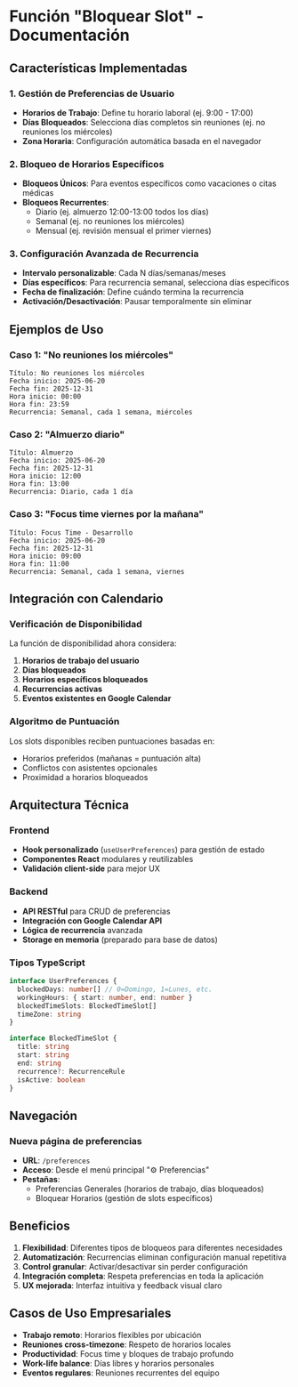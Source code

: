 # Función "Bloquear Slot" - Documentación

## Características Implementadas

### 1. **Gestión de Preferencias de Usuario**
- **Horarios de Trabajo**: Define tu horario laboral (ej. 9:00 - 17:00)
- **Días Bloqueados**: Selecciona días completos sin reuniones (ej. no reuniones los miércoles)
- **Zona Horaria**: Configuración automática basada en el navegador

### 2. **Bloqueo de Horarios Específicos**
- **Bloqueos Únicos**: Para eventos específicos como vacaciones o citas médicas
- **Bloqueos Recurrentes**: 
  - Diario (ej. almuerzo 12:00-13:00 todos los días)
  - Semanal (ej. no reuniones los miércoles)
  - Mensual (ej. revisión mensual el primer viernes)

### 3. **Configuración Avanzada de Recurrencia**
- **Intervalo personalizable**: Cada N días/semanas/meses
- **Días específicos**: Para recurrencia semanal, selecciona días específicos
- **Fecha de finalización**: Define cuándo termina la recurrencia
- **Activación/Desactivación**: Pausar temporalmente sin eliminar

## Ejemplos de Uso

### Caso 1: "No reuniones los miércoles"
```
Título: No reuniones los miércoles
Fecha inicio: 2025-06-20
Fecha fin: 2025-12-31
Hora inicio: 00:00
Hora fin: 23:59
Recurrencia: Semanal, cada 1 semana, miércoles
```

### Caso 2: "Almuerzo diario"
```
Título: Almuerzo
Fecha inicio: 2025-06-20
Fecha fin: 2025-12-31
Hora inicio: 12:00
Hora fin: 13:00
Recurrencia: Diario, cada 1 día
```

### Caso 3: "Focus time viernes por la mañana"
```
Título: Focus Time - Desarrollo
Fecha inicio: 2025-06-20
Fecha fin: 2025-12-31
Hora inicio: 09:00
Hora fin: 11:00
Recurrencia: Semanal, cada 1 semana, viernes
```

## Integración con Calendario

### Verificación de Disponibilidad
La función de disponibilidad ahora considera:

1. **Horarios de trabajo del usuario**
2. **Días bloqueados**
3. **Horarios específicos bloqueados**
4. **Recurrencias activas**
5. **Eventos existentes en Google Calendar**

### Algoritmo de Puntuación
Los slots disponibles reciben puntuaciones basadas en:
- Horarios preferidos (mañanas = puntuación alta)
- Conflictos con asistentes opcionales
- Proximidad a horarios bloqueados

## Arquitectura Técnica

### Frontend
- **Hook personalizado** (`useUserPreferences`) para gestión de estado
- **Componentes React** modulares y reutilizables
- **Validación client-side** para mejor UX

### Backend
- **API RESTful** para CRUD de preferencias
- **Integración con Google Calendar API**
- **Lógica de recurrencia** avanzada
- **Storage en memoria** (preparado para base de datos)

### Tipos TypeScript
```typescript
interface UserPreferences {
  blockedDays: number[] // 0=Domingo, 1=Lunes, etc.
  workingHours: { start: number, end: number }
  blockedTimeSlots: BlockedTimeSlot[]
  timeZone: string
}

interface BlockedTimeSlot {
  title: string
  start: string
  end: string
  recurrence?: RecurrenceRule
  isActive: boolean
}
```

## Navegación

### Nueva página de preferencias
- **URL**: `/preferences`
- **Acceso**: Desde el menú principal "⚙️ Preferencias"
- **Pestañas**:
  - Preferencias Generales (horarios de trabajo, días bloqueados)
  - Bloquear Horarios (gestión de slots específicos)

## Beneficios

1. **Flexibilidad**: Diferentes tipos de bloqueos para diferentes necesidades
2. **Automatización**: Recurrencias eliminan configuración manual repetitiva
3. **Control granular**: Activar/desactivar sin perder configuración
4. **Integración completa**: Respeta preferencias en toda la aplicación
5. **UX mejorada**: Interfaz intuitiva y feedback visual claro

## Casos de Uso Empresariales

- **Trabajo remoto**: Horarios flexibles por ubicación
- **Reuniones cross-timezone**: Respeto de horarios locales
- **Productividad**: Focus time y bloques de trabajo profundo
- **Work-life balance**: Días libres y horarios personales
- **Eventos regulares**: Reuniones recurrentes del equipo
